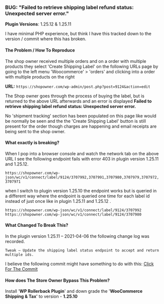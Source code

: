 ### **BUG**: "Failed to retrieve shipping label refund status: Unexpected server error."

**Plugin Versions**: 1.25.12 & 1.25.11

I have minimal PHP experience, but think I have this tracked down to the version / commit where this has broken.

#### The Problem / How To Reproduce
The shop owner received multiple orders and on a order with multiple products they select 'Create Shipping Label' on the following URLs page by going to the left menu 'Woocommerce' > 'orders' and clicking into a order with multiple products on the right

**URL:** `https://shopowner.com/wp-admin/post.php?post=9124&action=edit`

The Shop owner goes through the process of buying the label, but is returned to the above URL afterwards and an error is displayed **Failed to retrieve shipping label refund status: Unexpected server error.**

No 'shipment tracking' section has been populated on this page like would be normally be seen and the the 'Create Shipping Label' button is still present for the order though charges are happening and email receipts are being sent to the shop owner.

#### What exactly is breaking? 

When I pop into a browser console and watch the network tab on the above URL I see the following endpoint fails with error 403  in plugin version 1.25.11 and 1.25.12.

`https://shopowner.com/wp-json/wc/v1/connect/label/9124/3707992,3707991,3707980,3707979,3707972,3707971`

when I switch to plugin version 1.25.10 the endpoint works but is queried in a different way where the endpoint is queried one time for each label id instead of just once like in plugin 1.25.11 and 1.25.12 .

`https://shopowner.com/wp-json/wc/v1/connect/label/9124/3707992` 
`https://shopowner.com/wp-json/wc/v1/connect/label/9124/3707980`

#### What Changed To Break This? 

In the plugin version 1.25.11 – 2021-04-06 the following change log was recorded. 

`Tweak – Update the shipping label status endpoint to accept and return multiple ids.`

I believe the following commit might have something to do with this: [ Click For The Commit ](https://github.com/Automattic/woocommerce-services/commit/0a357daed1b1b2c504fa75de43e995443993c140)

#### How does The Store Owner Bypass This Problem? 

Install '**WP Rollerback Plugin**' and down grade the '**WooCommerce Shipping & Tax**' to version - **1.25.10**

